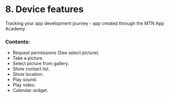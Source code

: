 # 8. Device features
Tracking your app development journey - app created through the MTN App Academy.
### Contents:
* Request permissions (See select picture).
* Take a picture.
* Select picture from gallery.
* Show contact list.
* Show location.
* Play sound.
* Play video.
* Calendar widget.
